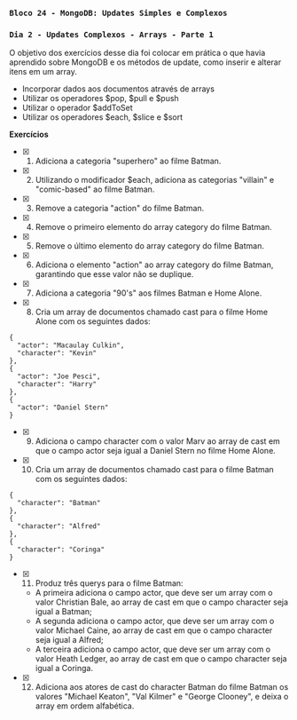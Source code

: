 ### `Bloco 24 - MongoDB: Updates Simples e Complexos`
### `Dia 2 - Updates Complexos - Arrays - Parte 1`

O objetivo dos exercícios desse dia foi colocar em prática o que havia aprendido sobre MongoDB e os métodos de update, como inserir e alterar itens em um array.
  - Incorporar dados aos documentos através de arrays
  - Utilizar os operadores $pop, $pull e $push
  - Utilizar o operador $addToSet
  - Utilizar os operadores $each, $slice e $sort

**Exercícios** 
- [x] 1. Adiciona a categoria "superhero" ao filme Batman.
- [x] 2. Utilizando o modificador $each, adiciona as categorias "villain" e "comic-based" ao filme Batman.
- [x] 3. Remove a categoria "action" do filme Batman.
- [x] 4. Remove o primeiro elemento do array category do filme Batman.
- [x] 5. Remove o último elemento do array category do filme Batman.
- [x] 6. Adiciona o elemento "action" ao array category do filme Batman, garantindo que esse valor não se duplique.
- [x] 7. Adiciona a categoria "90's" aos filmes Batman e Home Alone.
- [x] 8. Cria um array de documentos chamado cast para o filme Home Alone com os seguintes dados:
```
{
  "actor": "Macaulay Culkin",
  "character": "Kevin"
},
{
  "actor": "Joe Pesci",
  "character": "Harry"
},
{
  "actor": "Daniel Stern"
}
```
- [x] 9. Adiciona o campo character com o valor Marv ao array de cast em que o campo actor seja igual a Daniel Stern no filme Home Alone.
- [x] 10. Cria um array de documentos chamado cast para o filme Batman com os seguintes dados:
```
{
  "character": "Batman"
},
{
  "character": "Alfred"
},
{
  "character": "Coringa"
}
```
- [x] 11. Produz três querys para o filme Batman:
    - A primeira adiciona o campo actor, que deve ser um array com o valor Christian Bale, ao array de cast em que o campo character seja igual a Batman;
    - A segunda adiciona o campo actor, que deve ser um array com o valor Michael Caine, ao array de cast em que o campo character seja igual a Alfred;
    - A terceira adiciona o campo actor, que deve ser um array com o valor Heath Ledger, ao array de cast em que o campo character seja igual a Coringa.
- [x] 12. Adiciona aos atores de cast do character Batman do filme Batman os valores "Michael Keaton", "Val Kilmer" e "George Clooney", e deixa o array em ordem alfabética.
